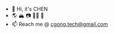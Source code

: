 - 👋 Hi, it's CHEN
- 🌎 🏔️ 📷 🏋🏻 🎾 
- 📫 Reach me @ cgong.tech@gmail.com

<!---
CHENgotech/CHENgotech is a ✨ special ✨ repository because its `README.md` (this file) appears on your GitHub profile.
You can click the Preview link to take a look at your changes.
--->
